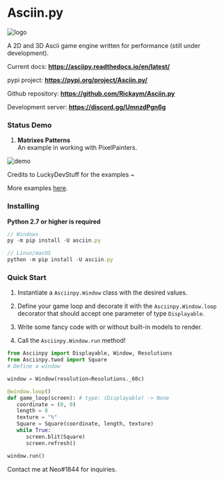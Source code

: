 # Asciin.py

![logo](https://raw.githubusercontent.com/Rickaym/Asciin.py/main/assets/inverted_logo.png)

A 2D and 3D Ascii game engine written for performance (still under development).

Current docs: **https://asciipy.readthedocs.io/en/latest/**

pypi project: **https://pypi.org/project/Asciin.py/**

Github repository: **https://github.com/Rickaym/Asciin.py**

Development server: **https://discord.gg/UmnzdPgn6g**

### Status Demo

1. **Matrixes Patterns**
   <br> An example in working with PixelPainters.

![demo](https://raw.githubusercontent.com/Rickaym/Asciin.py/main/assets/LuckyDevStuff_render.gif)

Credits to LuckyDevStuff for the examples ~

More examples [here](https://github.com/Rickaym/Asciin.py/tree/main/examples/).

### Installing

**Python 2.7 or higher is required**

```js
// Windows
py -m pip install -U asciin.py

// Linux/macOS
python -m pip install -U asciin.py
```

### Quick Start

1. Instantiate a `Asciinpy.Window` class with the desired values.

2. Define your game loop and decorate it with the `Asciinpy.Window.loop` decorator that should accept one parameter of type `Displayable`.

3. Write some fancy code with or without built-in models to render.

4. Call the `Asciinpy.Window.run` method!

```py
from Asciinpy import Displayable, Window, Resolutions
from Asciinpy.twod import Square
# Define a window

window = Window(resolution=Resolutions._60c)

@window.loop()
def game_loop(screen): # type: (Displayable) -> None
   coordinate = (0, 0)
   length = 8
   texture = "%"
   Square = Square(coordinate, length, texture)
   while True:
      screen.blit(Square)
      screen.refresh()

window.run()
```

Contact me at Neo#1844 for inquiries.
